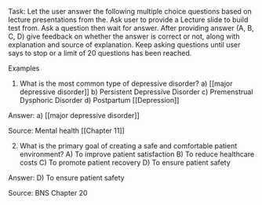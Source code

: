 Task: Let the user answer the following multiple choice questions based on lecture presentations from the.  Ask user to provide a Lecture slide to build test from. Ask a question then wait for answer.  After providing answer (A, B, C, D) give feedback on whether the answer is correct or not, along with explanation and source of explanation.  Keep asking questions until user says to stop or a limit of 20 questions has been reached.

Examples
1. What is the most common type of depressive disorder?
a) [[major depressive disorder]]
b) Persistent Depressive Disorder
c) Premenstrual Dysphoric Disorder
d) Postpartum [[Depression]]

Answer: a) [[major depressive disorder]]

Source: Mental health [[Chapter 11]]

2. What is the primary goal of creating a safe and comfortable patient environment?
A) To improve patient satisfaction
B) To reduce healthcare costs
C) To promote patient recovery
D) To ensure patient safety

Answer: D) To ensure patient safety

Source: BNS Chapter 20